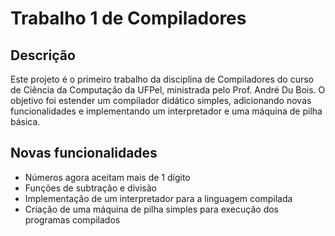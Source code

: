# Trabalho 1 de Compiladores

## Descrição

Este projeto é o primeiro trabalho da disciplina de Compiladores do curso de Ciência da Computação da UFPel, ministrada pelo Prof. André Du Bois. O objetivo foi estender um compilador didático simples, adicionando novas funcionalidades e implementando um interpretador e uma máquina de pilha básica.

## Novas funcionalidades

- Números agora aceitam mais de 1 dígito
- Funções de subtração e divisão
- Implementação de um interpretador para a linguagem compilada
- Criação de uma máquina de pilha simples para execução dos programas compilados